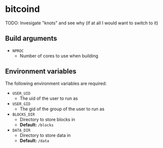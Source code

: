 bitcoind
========

TODO: Invesigate "knots" and see why (if at all
I would want to switch to it)

## Build arguments

* `NPROC`
	* Number of cores to use when building

## Environment variables

The following environment variables
are required:

* `USER_UID`
	* The uid of the user to run as
* `USER_GID`
	* The gid of the group of the user
	to run as
* `BLOCKS_DIR`
	* Directory to store blocks in
	* **Default:** `/blocks`
* `DATA_DIR`
	* Directory to store data in
	* **Default:** `/data`
